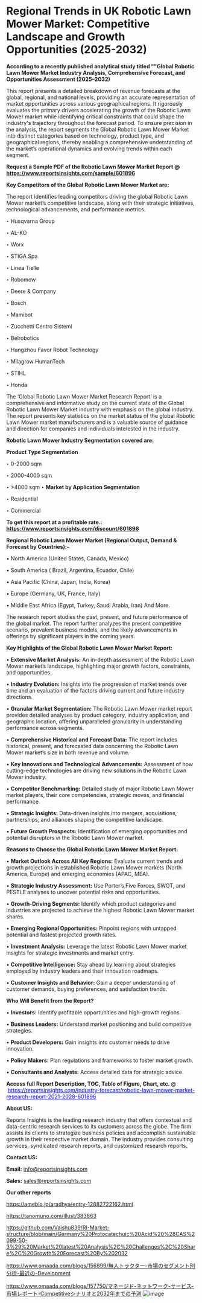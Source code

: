 # Regional Trends in UK Robotic Lawn Mower Market: Competitive Landscape and Growth Opportunities (2025-2032)

<strong>According to a recently published analytical study titled ""Global Robotic Lawn Mower Market Industry Analysis, Comprehensive Forecast, and Opportunities Assessment (2025–2032)</strong>

This report presents a detailed breakdown of revenue forecasts at the global, regional, and national levels, providing an accurate representation of market opportunities across various geographical regions. It rigorously evaluates the primary drivers accelerating the growth of the Robotic Lawn Mower market while identifying critical constraints that could shape the industry's trajectory throughout the forecast period. To ensure precision in the analysis, the report segments the Global Robotic Lawn Mower Market into distinct categories based on technology, product type, and geographical regions, thereby enabling a comprehensive understanding of the market’s operational dynamics and evolving trends within each segment.

<strong>Request a Sample PDF of the Robotic Lawn Mower Market Report </strong><strong>@<a href=https://www.reportsinsights.com/sample/601896 style=color:#0000ff;> https://www.reportsinsights.com/sample/601896</a></strong></font>

<strong>Key Competitors of the Global Robotic Lawn Mower Market are:</strong>

The report identifies leading competitors driving the global Robotic Lawn Mower market’s competitive landscape, along with their strategic initiatives, technological advancements, and performance metrics.

‣ Husqvarna Group

‣ AL-KO

‣ Worx

‣ STIGA Spa

‣ Linea Tielle

‣ Robomow

‣ Deere & Company

‣ Bosch

‣ Mamibot

‣ Zucchetti Centro Sistemi

‣ Belrobotics

‣ Hangzhou Favor Robot Technology

‣ Milagrow HumanTech

‣ STIHL

‣ Honda

The ‘Global Robotic Lawn Mower Market Research Report’ is a comprehensive and informative study on the current state of the Global Robotic Lawn Mower Market industry with emphasis on the global industry. The report presents key statistics on the market status of the global Robotic Lawn Mower market manufacturers and is a valuable source of guidance and direction for companies and individuals interested in the industry.

<strong>Robotic Lawn Mower Industry Segmentation covered are:</strong>

<strong>Product Type Segmentation</strong>

‣ 0-2000 sqm

‣ 2000-4000 sqm

‣ >4000 sqm
‣ 
<strong>Market by Application Segmentation</strong>

‣ Residential

‣ Commercial

<strong>To get this report at a profitable rate.: <a href=https://www.reportsinsights.com/discount/601896 style=color:#0000ff;>https://www.reportsinsights.com/discount/601896</a></strong></font>

<strong>Regional Robotic Lawn Mower Market (Regional Output, Demand &amp; Forecast by Countries):-</strong>

• North America (United States, Canada, Mexico)

• South America ( Brazil, Argentina, Ecuador, Chile)

• Asia Pacific (China, Japan, India, Korea)

• Europe (Germany, UK, France, Italy)

• Middle East Africa (Egypt, Turkey, Saudi Arabia, Iran) And More.

The research report studies the past, present, and future performance of the global market. The report further analyzes the present competitive scenario, prevalent business models, and the likely advancements in offerings by significant players in the coming years.

<strong>Key Highlights of the Global Robotic Lawn Mower Market Report:</strong>

• <strong>Extensive Market Analysis:</strong> An in-depth assessment of the Robotic Lawn Mower market’s landscape, highlighting major growth factors, constraints, and opportunities.

• <strong>Industry Evolution:</strong> Insights into the progression of market trends over time and an evaluation of the factors driving current and future industry directions.

• <strong>Granular Market Segmentation:</strong> The Robotic Lawn Mower market report provides detailed analyses by product category, industry application, and geographic location, offering unparalleled granularity in understanding performance across segments.

• <strong>Comprehensive Historical and Forecast Data:</strong> The report includes historical, present, and forecasted data concerning the Robotic Lawn Mower market’s size in both revenue and volume.

• <strong>Key Innovations and Technological Advancements:</strong> Assessment of how cutting-edge technologies are driving new solutions in the Robotic Lawn Mower industry.

• <strong>Competitor Benchmarking:</strong> Detailed study of major Robotic Lawn Mower market players, their core competencies, strategic moves, and financial performance.

• <strong>Strategic Insights:</strong> Data-driven insights into mergers, acquisitions, partnerships, and alliances shaping the competitive landscape.

• <strong>Future Growth Prospects:</strong> Identification of emerging opportunities and potential disruptors in the Robotic Lawn Mower market.

<strong>Reasons to Choose the Global Robotic Lawn Mower Market Report:</strong>

• <strong>Market Outlook Across All Key Regions:</strong> Evaluate current trends and growth projections in established Robotic Lawn Mower markets (North America, Europe) and emerging economies (APAC, MEA).

• <strong>Strategic Industry Assessment:</strong> Use Porter’s Five Forces, SWOT, and PESTLE analyses to uncover potential risks and opportunities.

• <strong>Growth-Driving Segments:</strong> Identify which product categories and industries are projected to achieve the highest Robotic Lawn Mower market shares.

• <strong>Emerging Regional Opportunities:</strong> Pinpoint regions with untapped potential and fastest projected growth rates.

• <strong>Investment Analysis:</strong> Leverage the latest Robotic Lawn Mower market insights for strategic investments and market entry.

• <strong>Competitive Intelligence:</strong> Stay ahead by learning about strategies employed by industry leaders and their innovation roadmaps.

• <strong>Customer Insights and Behavior:</strong> Gain a deeper understanding of customer demands, buying preferences, and satisfaction trends.

<strong>Who Will Benefit from the Report?</strong>

• <strong>Investors:</strong> Identify profitable opportunities and high-growth regions.

• <strong>Business Leaders:</strong> Understand market positioning and build competitive strategies.

• <strong>Product Developers:</strong> Gain insights into customer needs to drive innovation.

• <strong>Policy Makers:</strong> Plan regulations and frameworks to foster market growth.

• <strong>Consultants and Analysts:</strong> Access detailed data for strategic advice.
</ul>
<strong>Access full Report Description, TOC, Table of Figure, Chart, etc. </strong>@  <a href=https://reportsinsights.com/industry-forecast/robotic-lawn-mower-market-research-report-2021-2028-601896 style=color:#0000ff;>https://reportsinsights.com/industry-forecast/robotic-lawn-mower-market-research-report-2021-2028-601896</a></font>

<strong><strong>About US</strong>:</strong>

Reports Insights is the leading research industry that offers contextual and data-centric research services to its customers across the globe. The firm assists its clients to strategize business policies and accomplish sustainable growth in their respective market domain. The industry provides consulting services, syndicated research reports, and customized research reports.

<strong>Contact US:</strong>

<p class=""""><b>Email:</b> <a href=mailto:info@reportsinsights.com>info@reportsinsights.com</a></p>
<p class=""""><b>Sales:</b> <a href=mailto:sales@reportsinsights.com>sales@reportsinsights.com</a></p>

<strong>Our other reports</strong>

<a href=https://ameblo.jp/aradhya/entry-12882722162.html>https://ameblo.jp/aradhya/entry-12882722162.html</a>

<a href=https://tanomuno.com/illust/383863>https://tanomuno.com/illust/383863</a>

<a href=https://github.com/Vaishu839/RI-Market-structure/blob/main/Germany%20Protocatechuic%20Acid%20%28CAS%2099-50-3%29%20Market%20latest%20Analysis%2C%20Challenges%2C%20Share%2C%20Growth%20Forecast%20By%202032>https://github.com/Vaishu839/RI-Market-structure/blob/main/Germany%20Protocatechuic%20Acid%20%28CAS%2099-50-3%29%20Market%20latest%20Analysis%2C%20Challenges%2C%20Share%2C%20Growth%20Forecast%20By%202032</a>

<a href=https://www.omaada.com/blogs/156899/無人トラクター-市場のセグメント別分析-最近の-Development>https://www.omaada.com/blogs/156899/無人トラクター-市場のセグメント別分析-最近の-Development</a>

<a href=https://www.omaada.com/blogs/157750/マネージド-ネットワーク-サービス-市場レポート-Competitiveシナリオと2032年までの予測>https://www.omaada.com/blogs/157750/マネージド-ネットワーク-サービス-市場レポート-Competitiveシナリオと2032年までの予測</a>
![image](https://github.com/user-attachments/assets/1fce4395-3595-4533-8d13-fa29d99a8029)
